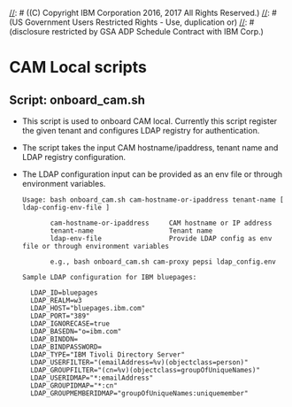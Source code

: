 [//]: # (Licensed Materials - Property of IBM)
[//]: # (5737-E67)
[//]: # ((C) Copyright IBM Corporation 2016, 2017 All Rights Reserved.)
[//]: # (US Government Users Restricted Rights - Use, duplication or)
[//]: # (disclosure restricted by GSA ADP Schedule Contract with IBM Corp.)
# CAM Local scripts

## Script: onboard_cam.sh
- This script is used to onboard CAM local. Currently this script register the given tenant and configures LDAP registry for authentication.
- The script takes the input CAM hostname/ipaddress, tenant name and LDAP registry configuration.
- The LDAP configuration input can be provided as an env file or through environment variables.

  ```shellscript
  Usage: bash onboard_cam.sh cam-hostname-or-ipaddress tenant-name [ ldap-config-env-file ]

         cam-hostname-or-ipaddress     CAM hostname or IP address
         tenant-name                   Tenant name
         ldap-env-file                 Provide LDAP config as env file or through environment variables

         e.g., bash onboard_cam.sh cam-proxy pepsi ldap_config.env
  ```

  ```
  Sample LDAP configuration for IBM bluepages:

    LDAP_ID=bluepages
    LDAP_REALM=w3
    LDAP_HOST="bluepages.ibm.com"
    LDAP_PORT="389"
    LDAP_IGNORECASE=true
    LDAP_BASEDN="o=ibm.com"
    LDAP_BINDDN=
    LDAP_BINDPASSWORD=
    LDAP_TYPE="IBM Tivoli Directory Server"
    LDAP_USERFILTER="(emailAddress=%v)(objectclass=person)"
    LDAP_GROUPFILTER="(cn=%v)(objectclass=groupOfUniqueNames)"
    LDAP_USERIDMAP="*:emailAddress"
    LDAP_GROUPIDMAP="*:cn"
    LDAP_GROUPMEMBERIDMAP="groupOfUniqueNames:uniquemember"
  ```
